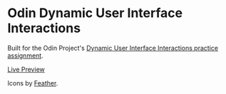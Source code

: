 # Odin Dynamic User Interface Interactions

Built for the Odin Project's [Dynamic User Interface Interactions practice assignment](https://www.theodinproject.com/lessons/node-path-javascript-dynamic-user-interface-interactions).

[Live Preview](https://alopine.github.io/odin-dynamic-user-interface-interactions/)

Icons by [Feather](https://feathericons.com).
